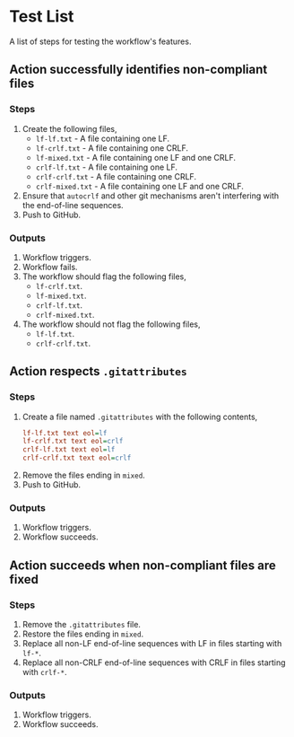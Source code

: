 # Test List
A list of steps for testing the workflow's features.

## Action successfully identifies non-compliant files

### Steps
1. Create the following files,
    - `lf-lf.txt` - A file containing one LF.
    - `lf-crlf.txt` - A file containing one CRLF.
    - `lf-mixed.txt` - A file containing one LF and one CRLF.
    - `crlf-lf.txt` - A file containing one LF.
    - `crlf-crlf.txt` - A file containing one CRLF.
    - `crlf-mixed.txt` - A file containing one LF and one CRLF.
1. Ensure that `autocrlf` and other git mechanisms aren't interfering with the end-of-line sequences.
1. Push to GitHub.

### Outputs
1. Workflow triggers.
1. Workflow fails.
1. The workflow should flag the following files,
    - `lf-crlf.txt`.
    - `lf-mixed.txt`.
    - `crlf-lf.txt`.
    - `crlf-mixed.txt`.
1. The workflow should not flag the following files,
    - `lf-lf.txt`.
    - `crlf-crlf.txt`.

## Action respects `.gitattributes`

### Steps
1. Create a file named `.gitattributes` with the following contents,
    ```ini
    lf-lf.txt text eol=lf
    lf-crlf.txt text eol=crlf
    crlf-lf.txt text eol=lf
    crlf-crlf.txt text eol=crlf
    ```
1. Remove the files ending in `mixed`.
1. Push to GitHub.

### Outputs
1. Workflow triggers.
1. Workflow succeeds.

## Action succeeds when non-compliant files are fixed

### Steps
1. Remove the `.gitattributes` file.
1. Restore the files ending in `mixed`.
1. Replace all non-LF end-of-line sequences with LF in files starting with `lf-*`.
1. Replace all non-CRLF end-of-line sequences with CRLF in files starting with `crlf-*`.

### Outputs
1. Workflow triggers.
1. Workflow succeeds.

